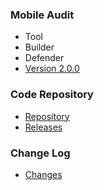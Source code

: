 ### Mobile Audit
* <i class="fas fa-tools" style="color:#233e81;"></i> Tool
* <i class="fas fa-toolbox" style="color:#233e81;"></i> Builder
* <i class="fas fa-shield-alt" style="color:#233e81;"></i> Defender
* <i class="fas fa-code-branch" style="color:#233e81;"></i>  [Version 2.0.0](https://github.com/mpast/mobileAudit/releases/tag/2.0.0)

  
### Code Repository
* [Repository](https://github.com/mpast/mobileAudit)
* [Releases](https://github.com/mpast/mobileAudit/releases)

### Change Log
* [Changes](https://github.com/mpast/mobileAudit/releases)

